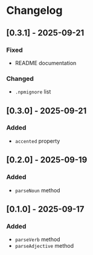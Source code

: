# Changelog

## [0.3.1] - 2025-09-21

### Fixed

- README documentation

### Changed

- `.npmignore` list

## [0.3.0] - 2025-09-21

### Added

- `accented` property

## [0.2.0] - 2025-09-19

### Added

- `parseNoun` method

## [0.1.0] - 2025-09-17

### Added

- `parseVerb` method
- `parseAdjective` method
